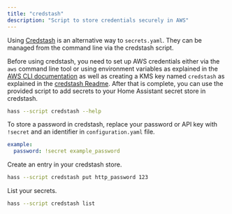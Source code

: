 ```yaml
---
title: "credstash"
description: "Script to store credentials securely in AWS"
---
```


Using [Credstash](https://github.com/fugue/credstash) is an alternative way to `secrets.yaml`. They can be managed from the command line via the credstash script.

Before using credstash, you need to set up AWS credentials either via the `aws` command line tool or using environment variables as explained in the [AWS CLI documentation](http://docs.aws.amazon.com/cli/latest/userguide/cli-chap-getting-started.html) as well as creating a KMS key named `credstash` as explained in the [credstash Readme](https://github.com/fugue/credstash#setting-up-kms). After that is complete, you can use the provided script to add secrets to your Home Assistant secret store in credstash.

```bash
hass --script credstash --help
```

To store a password in credstash, replace your password or API key with `!secret` and an identifier in `configuration.yaml` file.

```yaml
example:
  password: !secret example_password
```

Create an entry in your credstash store.

```bash
hass --script credstash put http_password 123
```

List your secrets.

```bash
hass --script credstash list
```

